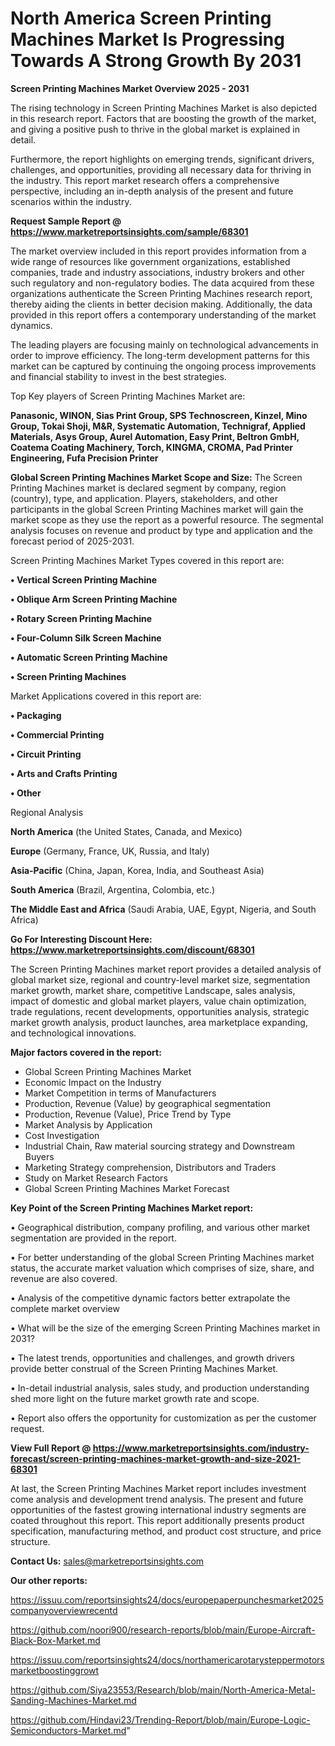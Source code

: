 # North America Screen Printing Machines Market Is Progressing Towards A Strong Growth By 2031

<Strong> Screen Printing Machines Market Overview 2025 - 2031</strong>

The rising technology in Screen Printing Machines Market is also depicted in this research report. Factors that are boosting the growth of the market, and giving a positive push to thrive in the global market is explained in detail.

Furthermore, the report highlights on emerging trends, significant drivers, challenges, and opportunities, providing all necessary data for thriving in the industry. This report market research offers a comprehensive perspective, including an in-depth analysis of the present and future scenarios within the industry.

<strong>Request Sample Report @ <a href=https://www.marketreportsinsights.com/sample/68301>https://www.marketreportsinsights.com/sample/68301</a></strong>

The market overview included in this report provides information from a wide range of resources like government organizations, established companies, trade and industry associations, industry brokers and other such regulatory and non-regulatory bodies. The data acquired from these organizations authenticate the Screen Printing Machines research report, thereby aiding the clients in better decision making. Additionally, the data provided in this report offers a contemporary understanding of the market dynamics.

The leading players are focusing mainly on technological advancements in order to improve efficiency. The long-term development patterns for this market can be captured by continuing the ongoing process improvements and financial stability to invest in the best strategies.

Top Key players of Screen Printing Machines Market are:

<strong>Panasonic, WINON, Sias Print Group, SPS Technoscreen, Kinzel, Mino Group, Tokai Shoji, M&R, Systematic Automation, Technigraf, Applied Materials, Asys Group, Aurel Automation, Easy Print, Beltron GmbH, Coatema Coating Machinery, Torch, KINGMA, CROMA, Pad Printer Engineering, Fufa Precision Printer</strong>

<strong><b>Global Screen Printing Machines Market Scope and Size:</b></strong>
The Screen Printing Machines market is declared segment by company, region (country), type, and application. Players, stakeholders, and other participants in the global Screen Printing Machines market will gain the market scope as they use the report as a powerful resource. The segmental analysis focuses on revenue and product by type and application and the forecast period of 2025-2031.

Screen Printing Machines Market Types covered in this report are:

<strong>• Vertical Screen Printing Machine

• Oblique Arm Screen Printing Machine

• Rotary Screen Printing Machine

• Four-Column Silk Screen Machine

• Automatic Screen Printing Machine

• Screen Printing Machines</strong>

Market Applications covered in this report are:

<strong>• Packaging

• Commercial Printing

• Circuit Printing

• Arts and Crafts Printing

• Other</strong> 

Regional Analysis

<strong>North America</strong> (the United States, Canada, and Mexico)

<strong>Europe</strong> (Germany, France, UK, Russia, and Italy)

<strong>Asia-Pacific</strong> (China, Japan, Korea, India, and Southeast Asia)

<strong>South America</strong> (Brazil, Argentina, Colombia, etc.)

<strong>The Middle East and Africa</strong> (Saudi Arabia, UAE, Egypt, Nigeria, and South Africa)

<strong>Go For Interesting Discount Here: <a href=https://www.marketreportsinsights.com/discount/68301>https://www.marketreportsinsights.com/discount/68301</a></strong>

The Screen Printing Machines market report provides a detailed analysis of global market size, regional and country-level market size, segmentation market growth, market share, competitive Landscape, sales analysis, impact of domestic and global market players, value chain optimization, trade regulations, recent developments, opportunities analysis, strategic market growth analysis, product launches, area marketplace expanding, and technological innovations.

<strong><b>Major factors covered in the report:</b></strong>
<ul>
  <li>Global Screen Printing Machines Market </li>
  <li>Economic Impact on the Industry</li>
  <li>Market Competition in terms of Manufacturers</li>
  <li>Production, Revenue (Value) by geographical segmentation</li>
  <li>Production, Revenue (Value), Price Trend by Type</li>
  <li>Market Analysis by Application</li>
  <li>Cost Investigation</li>
  <li>Industrial Chain, Raw material sourcing strategy and Downstream Buyers</li>
  <li>Marketing Strategy comprehension, Distributors and Traders</li>
  <li>Study on Market Research Factors</li>
  <li>Global Screen Printing Machines Market Forecast</li>
</ul>

<strong><b>Key Point of the Screen Printing Machines Market report:</b></strong>

• Geographical distribution, company profiling, and various other market segmentation are provided in the report.

• For better understanding of the global Screen Printing Machines market status, the accurate market valuation which comprises of size, share, and revenue are also covered.

• Analysis of the competitive dynamic factors better extrapolate the complete market overview

• What will be the size of the emerging Screen Printing Machines market in 2031?

• The latest trends, opportunities and challenges, and growth drivers provide better construal of the Screen Printing Machines Market.

• In-detail industrial analysis, sales study, and production understanding shed more light on the future market growth rate and scope.

• Report also offers the opportunity for customization as per the customer request.

<strong><b>View Full Report @ <a href=https://www.marketreportsinsights.com/industry-forecast/screen-printing-machines-market-growth-and-size-2021-68301>https://www.marketreportsinsights.com/industry-forecast/screen-printing-machines-market-growth-and-size-2021-68301</a></b></strong>


At last, the Screen Printing Machines Market report includes investment come analysis and development trend analysis. The present and future opportunities of the fastest growing international industry segments are coated throughout this report. This report additionally presents product specification, manufacturing method, and product cost structure, and price structure.

<strong>Contact Us:</strong>
sales@marketreportsinsights.com

<strong>Our other reports:</strong>

<a href=https://issuu.com/reportsinsights24/docs/europepaperpunchesmarket2025companyoverviewrecentd>https://issuu.com/reportsinsights24/docs/europepaperpunchesmarket2025companyoverviewrecentd</a>

<a href=https://github.com/noori900/research-reports/blob/main/Europe-Aircraft-Black-Box-Market.md>https://github.com/noori900/research-reports/blob/main/Europe-Aircraft-Black-Box-Market.md</a>

<a href=https://issuu.com/reportsinsights24/docs/northamericarotarysteppermotorsmarketboostinggrowt>https://issuu.com/reportsinsights24/docs/northamericarotarysteppermotorsmarketboostinggrowt</a>

<a href=https://github.com/Siya23553/Research/blob/main/North-America-Metal-Sanding-Machines-Market.md>https://github.com/Siya23553/Research/blob/main/North-America-Metal-Sanding-Machines-Market.md</a>

<a href=https://github.com/Hindavi23/Trending-Report/blob/main/Europe-Logic-Semiconductors-Market.md>https://github.com/Hindavi23/Trending-Report/blob/main/Europe-Logic-Semiconductors-Market.md</a>"
